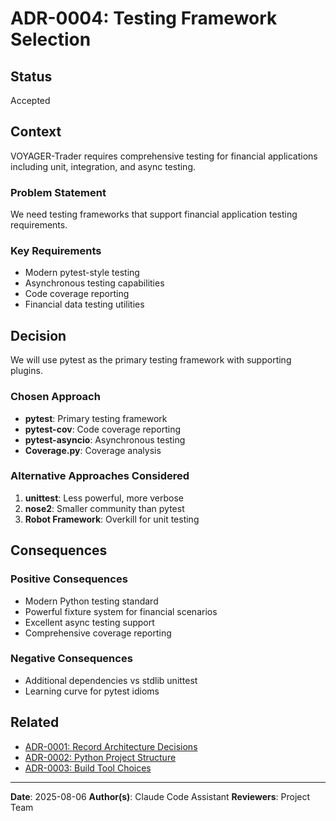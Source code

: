 # ADR-0004: Testing Framework Selection

## Status

Accepted

## Context

VOYAGER-Trader requires comprehensive testing for financial applications including unit, integration, and async testing.

### Problem Statement

We need testing frameworks that support financial application testing requirements.

### Key Requirements

- Modern pytest-style testing
- Asynchronous testing capabilities
- Code coverage reporting
- Financial data testing utilities

## Decision

We will use pytest as the primary testing framework with supporting plugins.

### Chosen Approach

- **pytest**: Primary testing framework
- **pytest-cov**: Code coverage reporting
- **pytest-asyncio**: Asynchronous testing
- **Coverage.py**: Coverage analysis

### Alternative Approaches Considered

1. **unittest**: Less powerful, more verbose
2. **nose2**: Smaller community than pytest
3. **Robot Framework**: Overkill for unit testing

## Consequences

### Positive Consequences

- Modern Python testing standard
- Powerful fixture system for financial scenarios
- Excellent async testing support
- Comprehensive coverage reporting

### Negative Consequences

- Additional dependencies vs stdlib unittest
- Learning curve for pytest idioms

## Related

- [ADR-0001: Record Architecture Decisions](0001-record-architecture-decisions.md)
- [ADR-0002: Python Project Structure](0002-python-project-structure.md)
- [ADR-0003: Build Tool Choices](0003-build-tool-choices.md)

---

**Date**: 2025-08-06
**Author(s)**: Claude Code Assistant
**Reviewers**: Project Team
